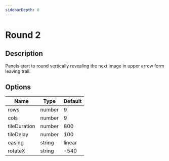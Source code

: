 ```yaml
---
sidebarDepth: 0
---
```


# Round 2

## Description

Panels start to round vertically revealing the next image in upper arrow form leaving trail.

## Options

| Name | Type | Default |
|------|------|---------|
| rows | number | 9 |
| cols | number | 9 |
| tileDuration | number | 800 |
| tileDelay | number | 100 |
| easing | string | linear |
| rotateX | string | -540 |
